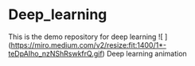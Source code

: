 # Deep_learning
This is the demo repository for deep learning
![ ] (https://miro.medium.com/v2/resize:fit:1400/1*-teDpAIho_nzNShRswkfrQ.gif)
 Deep learning animation
